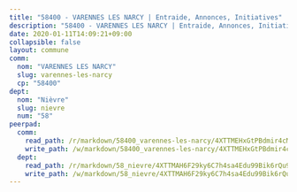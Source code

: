 ```yaml
---
title: "58400 - VARENNES LES NARCY | Entraide, Annonces, Initiatives"
description: "58400 - VARENNES LES NARCY | Entraide, Annonces, Initiatives"
date: 2020-01-11T14:09:21+09:00
collapsible: false
layout: commune
comm:
  nom: "VARENNES LES NARCY"
  slug: varennes-les-narcy
  cp: "58400"
dept:
  nom: "Nièvre"
  slug: nievre
  num: "58"
peerpad:
  comm:
    read_path: /r/markdown/58400_varennes-les-narcy/4XTTMEHxGtPBdmir4cMa1ctK5L3oVB9pNa8BuQbwH8tmicR3Z
    write_path: /w/markdown/58400_varennes-les-narcy/4XTTMEHxGtPBdmir4cMa1ctK5L3oVB9pNa8BuQbwH8tmicR3Z-K3TgV1jbj1hLJxYBMUyDdz2naYHiGKid4aE7sRjYodj7MmL2weqBKjj35RgdbLavN7YrWTFJcfiRnrCcV3wxqbLuxhTBhDhWfVK2YEkL3GDKXADRTjQapd2U4Avdc37ybRKAFHeT
  dept:
    read_path: /r/markdown/58_nievre/4XTTMAH6F29ky6C7h4sa4Edu99Bik6rQu9XbiuBD1DvLw22pb
    write_path: /w/markdown/58_nievre/4XTTMAH6F29ky6C7h4sa4Edu99Bik6rQu9XbiuBD1DvLw22pb-K3TgUtHs3LnA4VP5N1eQxK9UkiWFz8M5ZP7N97wnUEM9Wfw65apM3LnvEX8HhP2Sd27LDh5t4GgmkbGDUaCqpnkD9BJGbaMbkS8idf1DYkYaRo6rACHXiR4PjahH89PiAFqFL3Lf
---
```


